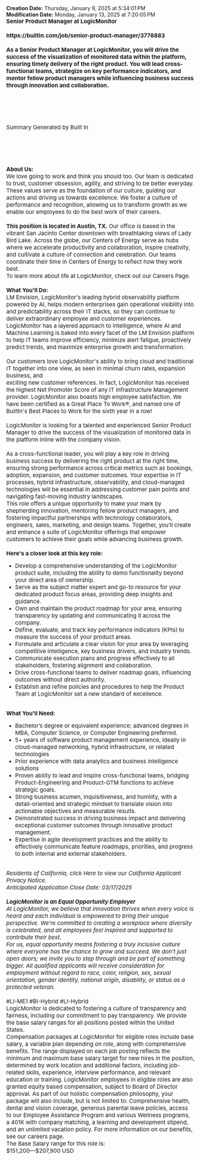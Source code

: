 <div><b>Creation Date:</b> Thursday, January 9, 2025 at 5:34:01 PM<br></div>
<div><b>Modification Date:</b> Monday, January 13, 2025 at 7:20:05 PM<br></div>
<div><b><span style="font-size: 15px">Senior Product Manager at LogicMonitor</span></b></div>
<div><b><span style="font-size: 15px"><br></span></b></div>
<div><b><span style="font-size: 15px">https://builtin.com/job/senior-product-manager/3778883</span></b></div>
<div><b><span style="font-size: 15px"><br></span></b></div>
<div><b><span style="font-size: 15px">As a Senior Product Manager at LogicMonitor, you will drive the success of the visualization of monitored data within the platform, ensuring timely delivery of the right product. You will lead cross-functional teams, strategize on key performance indicators, and mentor fellow product managers while influencing business success through innovation and collaboration.</span></b></div>
<div><b><span style="font-size: 18px"><h2><br></h2></span></b></div>
<div><span style="font-size: 15px">Summary Generated by Built In</span></div>
<div><b><span style="font-size: 18px"><h2><br></h2></span></b></div>
<div><b><span style="font-size: 15px">About Us:</span></b><span style="font-size: 15px">  </span></div>
<div><span style="font-size: 15px">We love going to work and think you should too. Our team is dedicated to trust, customer obsession, agility, and striving to be better everyday. These values serve as the foundation of our culture, guiding our actions and driving us towards excellence. We foster a culture of performance and recognition, allowing us to transform growth as we enable our employees to do the best work of their careers.</span></div>
<div><b><span style="font-size: 15px"><br></span></b></div>
<div><b><span style="font-size: 15px">This position is located in Austin, TX. </span></b><span style="font-size: 15px">Our office is based in the vibrant San Jacinto Center downtown with breathtaking views of Lady Bird Lake. Across the globe, our Centers of Energy serve as hubs where we accelerate productivity and collaboration, inspire creativity, and cultivate a culture of connection and celebration. Our teams coordinate their time in Centers of Energy to reflect how they work best.</span></div>
<div><span style="font-size: 15px">To learn more about life at LogicMonitor, check out our Careers Page.</span></div>
<div><b><span style="font-size: 15px"><br></span></b></div>
<div><b><span style="font-size: 15px">What You'll Do:</span></b><span style="font-size: 15px"><br></span></div>
<div><span style="font-size: 15px">LM Envision, LogicMonitor's leading hybrid observability platform powered by AI, helps modern enterprises gain operational visibility into and predictability across their IT stacks, so they can continue to deliver extraordinary employee and customer experiences. LogicMonitor has a layered approach to intelligence, where AI and Machine Learning is baked into every facet of the LM Envision platform to help IT teams improve efficiency, minimize alert fatigue, proactively predict trends, and maximize enterprise growth and transformation. </span></div>
<div><span style="font-size: 15px"><br></span></div>
<div><span style="font-size: 15px">Our customers love LogicMonitor's ability to bring cloud and traditional IT together into one view, as seen in minimal churn rates, expansion business, and </span></div>
<div><span style="font-size: 15px">exciting new customer references. In fact, LogicMonitor has received the highest Net Promoter Score of any IT Infrastructure Management provider. LogicMonitor also boasts high employee satisfaction. We have been certified as a Great Place To Work®, and named one of BuiltIn's Best Places to Work for the sixth year in a row! </span></div>
<div><span style="font-size: 15px"><br></span></div>
<div><span style="font-size: 15px">LogicMonitor is looking for a talented and experienced Senior Product Manager to drive the success of the visualization of monitored data in the platform inline with the company vision. </span></div>
<div><span style="font-size: 15px"><br></span></div>
<div><span style="font-size: 15px">As a cross-functional leader, you will play a key role in driving business success by delivering the right product at the right time, ensuring strong performance across critical metrics such as bookings, adoption, expansion, and customer outcomes. Your expertise in IT processes, hybrid infrastructure, observability, and cloud-managed technologies will be essential in addressing customer pain points and navigating fast-moving industry landscapes.</span></div>
<div><span style="font-size: 15px">This role offers a unique opportunity to make your mark by shepherding innovation, mentoring fellow product managers, and fostering impactful partnerships with technology collaborators, engineers, sales, marketing, and design teams. Together, you’ll create and enhance a suite of LogicMonitor offerings that empower customers to achieve their goals while advancing business growth.</span></div>
<div><b><span style="font-size: 15px"><br></span></b></div>
<div><b><span style="font-size: 15px">Here's a closer look at this key role:</span></b></div>
<ul>
<li><span style="font-size: 15px">Develop a comprehensive understanding of the LogicMonitor product suite, including the ability to demo functionality beyond your direct area of ownership.</span></li>
<li><span style="font-size: 15px">Serve as the subject matter expert and go-to resource for your dedicated product focus areas, providing deep insights and guidance.</span></li>
<li><span style="font-size: 15px">Own and maintain the product roadmap for your area, ensuring transparency by updating and communicating it across the company.</span></li>
<li><span style="font-size: 15px">Define, evaluate, and track key performance indicators (KPIs) to measure the success of your product areas.</span></li>
<li><span style="font-size: 15px">Formulate and articulate a clear vision for your area by leveraging competitive intelligence, key business drivers, and industry trends.</span></li>
<li><span style="font-size: 15px">Communicate execution plans and progress effectively to all stakeholders, fostering alignment and collaboration.</span></li>
<li><span style="font-size: 15px">Drive cross-functional teams to deliver roadmap goals, influencing outcomes without direct authority.</span></li>
<li><span style="font-size: 15px">Establish and refine policies and procedures to help the Product Team at LogicMonitor set a new standard of excellence.</span></li>
</ul>
<div><b><span style="font-size: 15px"><br></span></b></div>
<div><b><span style="font-size: 15px">What You'll Need:</span></b><span style="font-size: 15px"><br></span></div>
<ul>
<li><span style="font-size: 15px">Bachelor’s degree or equivalent experience; advanced degrees in MBA, Computer Science, or Computer Engineering preferred.</span></li>
<li><span style="font-size: 15px">5+ years of software product management experience, ideally in cloud-managed networking, hybrid infrastructure, or related technologies</span></li>
<li><span style="font-size: 15px">Prior experience with data analytics and business intelligence solutions</span></li>
<li><span style="font-size: 15px">Proven ability to lead and inspire cross-functional teams, bridging Product-Engineering and Product-GTM functions to achieve strategic goals.</span></li>
<li><span style="font-size: 15px">Strong business acumen, inquisitiveness, and humility, with a detail-oriented and strategic mindset to translate vision into actionable objectives and measurable results.</span></li>
<li><span style="font-size: 15px">Demonstrated success in driving business impact and delivering exceptional customer outcomes through innovative product management.</span></li>
<li><span style="font-size: 15px">Expertise in agile development practices and the ability to effectively communicate feature roadmaps, priorities, and progress to both internal and external stakeholders.</span></li>
</ul>
<div><i><span style="font-size: 15px"><br></span></i></div>
<div><i><span style="font-size: 15px">Residents of California, click Here to view our California Applicant Privacy Notice.</span></i><span style="font-size: 15px"><br></span></div>
<div><i><span style="font-size: 15px">Anticipated Application Close Date: 03/17/2025</span></i><span style="font-size: 15px"><br></span></div>
<div><b><i><span style="font-size: 15px"><br></span></i></b></div>
<div><b><i><span style="font-size: 15px">LogicMonitor is an Equal Opportunity Employer</span></i></b></div>
<div><i><span style="font-size: 15px">At LogicMonitor, we believe that innovation thrives when every voice is heard and each individual is empowered to bring their unique perspective. We’re committed to creating a workplace where diversity is celebrated, and all employees feel inspired and supported to contribute their best.</span></i><span style="font-size: 15px"><br></span></div>
<div><i><span style="font-size: 15px">For us, equal opportunity means fostering a truly inclusive culture where everyone has the chance to grow and succeed. We don’t just open doors; we invite you to step through and be part of something bigger. All qualified applicants will receive consideration for employment without regard to race, color, religion, sex, sexual orientation, gender identity, national origin, disability, or status as a protected veteran.</span></i><span style="font-size: 15px"><br></span></div>
<div><span style="font-size: 15px"><br></span></div>
<div><span style="font-size: 15px">#LI-ME1 #BI-Hybrid #LI-Hybrid</span></div>
<div><span style="font-size: 15px">LogicMonitor is dedicated to fostering a culture of transparency and fairness, including our commitment to pay transparency. We provide the base salary ranges for all positions posted within the United States. </span></div>
<div><span style="font-size: 15px">Compensation packages at LogicMonitor for eligible roles include base salary, a variable plan depending on role, along with comprehensive benefits. The range displayed on each job posting reflects the minimum and maximum base salary target for new hires in the position, determined by work location and additional factors, including job-related skills, experience, interview performance, and relevant education or training. LogicMonitor employees in eligible roles are also granted equity based compensation, subject to Board of Director approval. As part of our holistic compensation philosophy, your package will also include, but is not limited to: Comprehensive health, dental and vision coverage, generous parental leave policies, access to our Employee Assistance Program and various Wellness programs, a 401K with company matching, a learning and development stipend, and an unlimited vacation policy. For more information on our benefits, see our careers page.</span></div>
<div><span style="font-size: 15px">The Base Salary range for this role is:</span></div>
<div><span style="font-size: 15px">$151,200—$207,900 USD</span></div>
<div><b><span style="font-size: 18px"><h2><br></h2></span></b></div>

